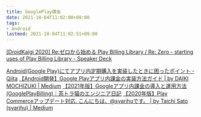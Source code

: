 ```yaml
---
title: GooglePlay課金
date: 2021-10-04T11:02:00+09:00
tags:
- Android
lastmod: 2021-10-04T11:02:51+09:00
---
```


[\[DroidKaigi 2020\] Re:ゼロから始める Play Billing Library / Re: Zero - starting uses of Play Billing Library - Speaker Deck](https://speakerdeck.com/syarihu/re-zero-starting-uses-of-play-billing-library)

[Android(Google Play)にてアプリ内定期購入を実装したときに困ったポイント - Qiita](https://qiita.com/amymd/items/f3f10a5e953d53653010)
[【Android開発】Google Playアプリ内課金の実装方法ガイド | by DAIKI MOCHIZUKI | Medium](https://medium.com/@dkmczk/android%E9%96%8B%E7%99%BA-google-play%E3%82%A2%E3%83%97%E3%83%AA%E5%86%85%E8%AA%B2%E9%87%91%E3%81%AE%E5%AE%9F%E8%A3%85%E6%96%B9%E6%B3%95%E3%82%AC%E3%82%A4%E3%83%89-8be98331a35c)
[【2021年版】Googleアプリ内課金の導入と運用方法(GooglePlayBilling)｜茶トラ猫のエンジニア日記](https://itneko.com/google-play-billing/)
[【2020年版】Play Commerceアップデート対応. こんにちは、@syarihuです。 | by Taichi Sato (syarihu) | Medium](https://syarihu.medium.com/2020%E5%B9%B4%E7%89%88-play-commerce%E3%82%A2%E3%83%83%E3%83%97%E3%83%87%E3%83%BC%E3%83%88%E5%AF%BE%E5%BF%9C-682716d240fd)
